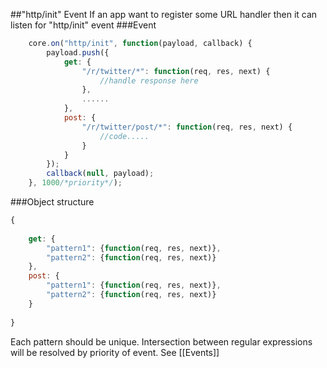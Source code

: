 ##"http/init" Event
If an app want to register some URL handler then it can listen for "http/init" event
###Event
```javascript
	core.on("http/init", function(payload, callback) {
		payload.push({
			get: {
				"/r/twitter/*": function(req, res, next) {
					//handle response here
				},
				......
			},
			post: {
				"/r/twitter/post/*": function(req, res, next) {
					//code.....
				}
			}
		});
        callback(null, payload);
	}, 1000/*priority*/);

```

###Object structure
```javascript
{
 
	get: {
		"pattern1": {function(req, res, next)},
		"pattern2": {function(req, res, next)}
	},
	post: {
		"pattern1": {function(req, res, next)},
		"pattern2": {function(req, res, next)}
	}	
	
}
```
Each pattern should be unique. Intersection between regular expressions will be resolved by priority of event.
See [[Events]]


